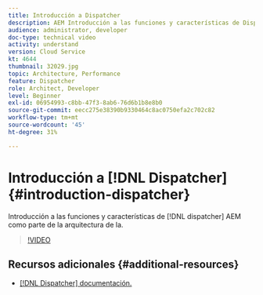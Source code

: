 ```yaml
---
title: Introducción a Dispatcher
description: AEM Introducción a las funciones y características de Dispatcher como parte de la arquitectura de la.
audience: administrator, developer
doc-type: technical video
activity: understand
version: Cloud Service
kt: 4644
thumbnail: 32029.jpg
topic: Architecture, Performance
feature: Dispatcher
role: Architect, Developer
level: Beginner
exl-id: 06954993-c8bb-47f3-8ab6-76d6b1b8e8b0
source-git-commit: eecc275e38390b9330464c8ac0750efa2c702c82
workflow-type: tm+mt
source-wordcount: '45'
ht-degree: 31%

---
```


# Introducción a [!DNL Dispatcher] {#introduction-dispatcher}

Introducción a las funciones y características de [!DNL dispatcher] AEM como parte de la arquitectura de la.

>[!VIDEO](https://video.tv.adobe.com/v/32029?quality=12&learn=on)

## Recursos adicionales {#additional-resources}

* [[!DNL Dispatcher] documentación.](https://experienceleague.adobe.com/docs/experience-manager-dispatcher/using/dispatcher.html?lang=es)
